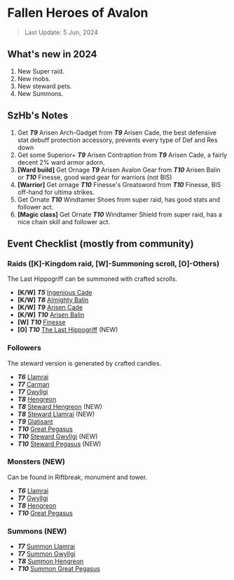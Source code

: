 # Fallen Heroes of Avalon

> Last Update: 5 Jun, 2024

## What's new in 2024

1. New Super raid.
2. New mobs.
3. New steward pets.
4. New Summons.

## SzHb's Notes
1. Get ***T9*** Arisen Arch-Gadget from ***T9*** Arisen Cade, the best defensive stat debuff protection accessory, prevents every type of Def and Res down
2. Get some Superior+ ***T9*** Arisen Contraption from ***T9*** Arisen Cade, a fairly decent 2% ward armor adorn.
3. **[Ward build]** Get Ornage ***T9*** Arisen Avalon Gear from ***T10*** Arisen Balin or ***T10*** Finesse, good ward gear for warriors (not BIS)
4. **[Warrior]** Get ornage ***T10*** Finesse's Greatsword from ***T10*** Finesse, BIS off-hand for ultima strikes.
5. Get Ornate ***T10*** Windtamer Shoes from super raid, has good stats and follower act.
6. **[Magic class]** Get Ornate ***T10*** Windtamer Shield from super raid, has a nice chain skill and follower act.

## Event Checklist (mostly from community)

### Raids ([K]-Kingdom raid, [W]-Summoning scroll, [O]-Others)

The Last Hippogriff can be summoned with crafted scrolls.

- **[K/W]** ***T5*** [Ingenious Cade](https://playorna.com/codex/raids/ingenious-cade/)
- **[K/W]** ***T8*** [Almighty Balin](https://playorna.com/codex/raids/almighty-balin/)
- **[K/W]** ***T9*** [Arisen Cade](https://playorna.com/codex/raids/arisen-cade/)
- **[K/W]** ***T10*** [Arisen Balin](https://playorna.com/codex/raids/arisen-balin/)
- **[W]** ***T10*** [Finesse](https://playorna.com/codex/raids/finesse/)
- **[O]** ***T10*** [The Last Hippogriff](https://playorna.com/codex/raids/the-last-hippogriff/) (NEW)

### Followers

The steward version is generated by crafted candles.

- ***T6*** [Llamrai](https://playorna.com/codex/followers/llamrai/)
- ***T7*** [Carman](https://playorna.com/codex/followers/carman/)
- ***T7*** [Gwyllgi](https://playorna.com/codex/followers/gwyllgi/)
- ***T8*** [Hengreon](https://playorna.com/codex/followers/hengreon/)
- ***T8*** [Steward Hengreon](https://playorna.com/codex/followers/steward-hengreon/) (NEW)
- ***T8*** [Steward Llamrai](https://playorna.com/codex/followers/steward-llamrai/) (NEW)
- ***T9*** [Glatisant](https://playorna.com/codex/followers/glatisant/)
- ***T10*** [Great Pegasus](https://playorna.com/codex/followers/great-pegasus/)
- ***T10*** [Steward Gwyllgi](https://playorna.com/codex/followers/steward-gwyllgi/) (NEW)
- ***T10*** [Steward Pegasus](https://playorna.com/codex/followers/steward-pegasus/) (NEW)

### Monsters (NEW)

Can be found in Riftbreak, monument and tower.

- ***T6*** [Llamrai](https://playorna.com/codex/monsters/llamrai/)
- ***T7*** [Gwyllgi](https://playorna.com/codex/monsters/gwyllgi/)
- ***T8*** [Hengreon](https://playorna.com/codex/monsters/hengreon/)
- ***T10*** [Great Pegasus](https://playorna.com/codex/monsters/great-pegasus/)

### Summons (NEW)

- ***T7*** [Summon Llamrai](https://playorna.com/codex/monsters/llamrai/)
- ***T7*** [Summon Gwyllgi](https://playorna.com/codex/monsters/gwyllgi/)
- ***T8*** [Summon Hengreon](https://playorna.com/codex/monsters/hengreon/)
- ***T10*** [Summon Great Pegasus](https://playorna.com/codex/monsters/great-pegasus/)